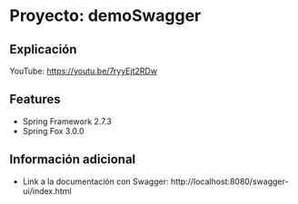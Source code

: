 # Proyecto: demoSwagger

## Explicación
YouTube: https://youtu.be/7ryyEjt2RDw

## Features
* Spring Framework 2.7.3
* Spring Fox 3.0.0

## Información adicional
* Link a la documentación con Swagger: http://localhost:8080/swagger-ui/index.html
